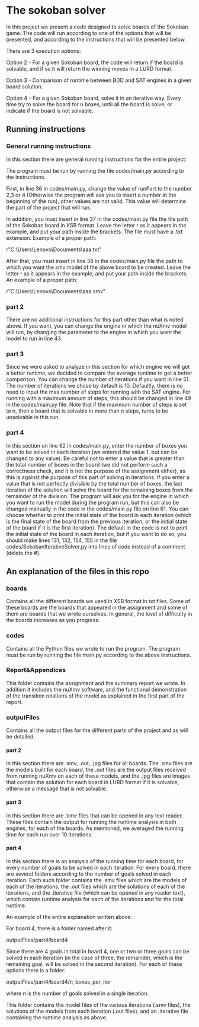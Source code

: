 # The sokoban solver
In this project we present a code designed to solve boards of the Sokoban game.
The code will run according to one of the options that will be presented, and according to the instructions that will be presented below.

There are 3 execution options:

Option 2 - For a given Sokoban board, the code will return if the board is solvable, and if so it will return the winning moves in a LURD format.

Option 3 - Comparison of runtime between BDD and SAT engines in a given board solution.

Option 4 - For a given Sokoban board, solve it in an iterative way. Every time try to solve the board for n boxes, until all the board is solve, or indicate if the board is not solvable.

## Running instructions

### General running instructions

In this section there are general running instructions for the entire project:

The program must be run by running the file codes/main.py according to the instructions.

First, in line 36 in codes/main.py, change the value of runPart to the number 2,3 or 4 (Otherwise the program will ask you to insert a number at the beginning of the run), other values are not valid. This value will determine the part of the project that will run.

In addition, you must insert in line 37 in the codes/main.py file the file path of the Sokoban board in XSB format. Leave the letter r as it appears in the example, and put your path inside the brackets. The file must have a .txt extension. Example of a proper path:

r"C:\Users\Lenovo\Documents\aaa.txt"

After that, you must insert in line 38 in the codes/main.py file the path to which you want the smv model of the above board to be created. Leave the letter r as it appears in the example, and put your path inside the brackets. An example of a proper path:

r"C:\Users\Lenovo\Documents\aaa.smv"

### part 2

There are no additional instructions for this part other than what is noted above.
If you want, you can change the engine in which the nuXmv model will run, by changing the parameter to the engine in which you want the model to run in line 43.

### part 3

Since we were asked to analyze in this section for which engine we will get a better runtime, we decided to compare the average runtime to get a better comparison. You can change the number of iterations if you want in line 51. The number of iterations we chose by default is 10.
Defaultly, there is no need to input the max number of steps for running with the SAT engine. For running with a maximum amount of steps, this should be changed in line 49 in the codes/main.py file. Note that if the maximum number of steps is set to n, then a board that is solvable in more than n steps, turns to be unsolvable in this run.

### part 4

In this section on line 62 in codes/main.py, enter the number of boxes you want to be solved in each iteration (we entered the value 1, but can be changed to any value). Be careful not to enter a value that is greater than the total number of boxes in the board (we did not perform such a correctness check, and it is not the purpose of the assignment either), as this is against the purpose of this part of solving in iterations.
If you enter a value that is not perfectly divisible by the total number of boxes, the last iteration of the solution will solve the board for the remaining boxes from the remainder of the division.
The program will ask you for the engine in which you want to run the model during the program run, but this can also be changed manually in the code in the codes/main.py file on line 61.
You can choose whether to print the initial state of the board in each iteration (which is the final state of the board from the previous iteration, or the initial state of the board if it is the first iteration). The default in the code is not to print the initial state of the board in each iteration, but if you want to do so, you should make lines 131, 132, 154, 155 in the file codes/SokobanIterativeSolver.py into lines of code instead of a comment (delete the #).

## An explanation of the files in this repo

### boards

Contains all the different boards we used in XSB format in txt files. Some of these boards are the boards that appeared in the assignment and some of them are boards that we wrote ourselves. In general, the level of difficulty in the boards increases as you progress.

### codes

Contains all the Python files we wrote to run the program. The program must be run by running the file main.py according to the above instructions.

### Report&Appendices

This folder contains the assignment and the summary report we wrote. In addition it includes the nuXmv software, and the functional demonstration of the transition relations of the model as explained in the first part of the report.

### outputFiles

Contains all the output files for the different parts of the project and as will be detailed.

#### part 2

In this section there are .smv, .out, .jpg files for all boards.
The .smv files are the models built for each board, the .out files are the output files received from running nuXmv on each of these models, and the .jpg files are images that contain the solution for each board in LURD format if it is solvable, otherwise a message that is not solvable.

#### part 3

In this section there are .time files that can be opened in any text reader.
These files contain the output for running the runtime analysis in both engines, for each of the boards.
As mentioned, we averaged the running time for each run over 10 iterations.

#### part 4

In this section there is an analysis of the running time for each board, for every number of goals to be solved in each iteration.
For every board, there are several folders according to the number of goals solved in each iteration. Each such folder contains the .smv files which are the models of each of the iterations, the .out files which are the solutions of each of the iterations, and the .iterative file (which can be opened in any reader text), which contain runtime analysis for each of the iterations and for the total runtime.

An example of the entire explanation written above:

For board 4, there is a folder named after it:

outputFiles/part4/board4


Since there are 4 goals in total in board 4, one or two or three goals can be solved in each iteration (in the case of three, the remainder, which is the remaining goal, will be solved in the second iteration). For each of these options there is a folder:

outputFiles/part4/board4/n_boxes_per_iter

where n is the number of goals solved in a single iteration.

This folder contains the model files of the various iterations (.smv files), the solutions of the models from each iteration (.out files), and an .iterative file containing the runtime analysis as above.
